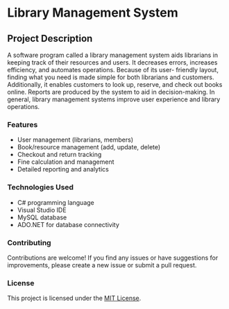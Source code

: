 # Library Management System
  
## Project Description
A software program called a library management system aids librarians
in keeping track of their resources and users. It decreases errors,
increases efficiency, and automates operations. Because of its user-
friendly layout, finding what you need is made simple for both librarians
and customers. Additionally, it enables customers to look up, reserve,
and check out books online. Reports are produced by the system to aid
in decision-making. In general, library management systems improve
user experience and library operations.

### Features

- User management (librarians, members)
- Book/resource management (add, update, delete)
- Checkout and return tracking
- Fine calculation and management
- Detailed reporting and analytics

### Technologies Used

- C# programming language
- Visual Studio IDE
- MySQL database
- ADO.NET for database connectivity


### Contributing

Contributions are welcome! If you find any issues or have suggestions for improvements, please create a new issue or submit a pull request.

### License

This project is licensed under the [MIT License](LICENSE).
